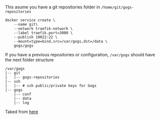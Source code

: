 This asume you have a git repositories folder in `/home/git/gogs-repositories`
```
docker service create \
    --name git\
    --network traefik-network \
    --label traefik.port=3000 \
    --publish 10022:22 \
    --mount=type=bind,src=/var/gogs,dst=/data \
    gogs/gogs
```

If you have a previous repositories or configuration, `/var/gogs` should have the next folder structure 
```
/var/gogs
|-- git
|   |-- gogs-repositories
|-- ssh
|   |-- # ssh public/private keys for Gogs
|-- gogs
    |-- conf
    |-- data
    |-- log
```

Taked from [here](https://github.com/gogits/gogs/tree/master/docker)
